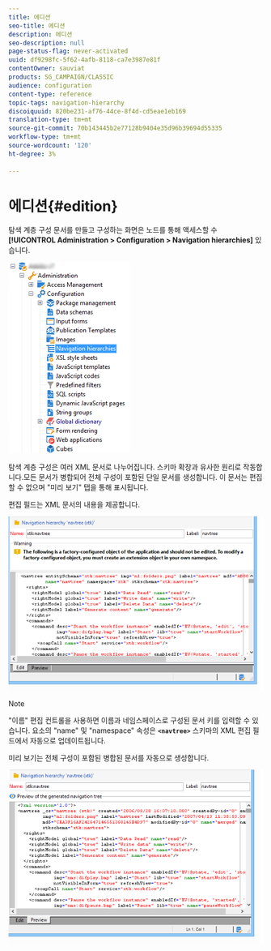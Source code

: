 ```yaml
---
title: 에디션
seo-title: 에디션
description: 에디션
seo-description: null
page-status-flag: never-activated
uuid: df9298fc-5f62-4afb-8118-ca7e3987e81f
contentOwner: sauviat
products: SG_CAMPAIGN/CLASSIC
audience: configuration
content-type: reference
topic-tags: navigation-hierarchy
discoiquuid: 820be231-af76-44ce-8f4d-cd5eae1eb169
translation-type: tm+mt
source-git-commit: 70b143445b2e77128b9404e35d96b39694d55335
workflow-type: tm+mt
source-wordcount: '120'
ht-degree: 3%

---
```



# 에디션{#edition}

탐색 계층 구성 문서를 만들고 구성하는 화면은 노드를 통해 액세스할 수 **[!UICONTROL Administration > Configuration > Navigation hierarchies]** 있습니다.

![](assets/d_ncs_integration_navigation_arbo.png)

탐색 계층 구성은 여러 XML 문서로 나누어집니다. 스키마 확장과 유사한 원리로 작동합니다.모든 문서가 병합되어 전체 구성이 포함된 단일 문서를 생성합니다. 이 문서는 편집할 수 없으며 &quot;미리 보기&quot; 탭을 통해 표시됩니다.

편집 필드는 XML 문서의 내용을 제공합니다.

![](assets/d_ncs_integration_navigation_edit.png)

>[!NOTE]
>
>&quot;이름&quot; 편집 컨트롤을 사용하면 이름과 네임스페이스로 구성된 문서 키를 입력할 수 있습니다. 요소의 &quot;name&quot; 및 &quot;namespace&quot; 속성은 **`<navtree>`** 스키마의 XML 편집 필드에서 자동으로 업데이트됩니다.

미리 보기는 전체 구성이 포함된 병합된 문서를 자동으로 생성합니다.

![](assets/d_ncs_integration_navigation_preview.png)

